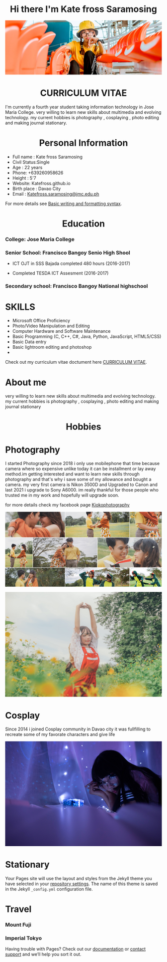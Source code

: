 <h1 align="center">Hi there I'm Kate fross Saramosing </h1>

![This is an image](me.jpg)

<h1 align="center">CURRICULUM VITAE 
</h1>


I'm currently a fourth year student taking information technology in Jose Maria College. very willing to learn new skills about multimedia and evolving technology.
my current hobbies is photography , cosplaying , photo editing and making journal stationary.

<h1 align="center">Personal Information </h1>

<p1>  

- Full name : Kate fross Saramosing  
- Civil Status:Single
- Age : 22 years 
- Phone: +639260958626 
- Height : 5'7                                                
- Website: Katefross.github.io
- Birth place : Davao City  
- Email : Katefross.saramosing@jmc.edu.ph </p1>


For more details see [Basic writing and formatting syntax](https://docs.github.com/en/github/writing-on-github/getting-started-with-writing-and-formatting-on-github/basic-writing-and-formatting-syntax).

<h1 align="center">Education </h1>

### College: Jose Maria College 

### Senior School:  Francisco Bangoy Senio High Shool
   
  - ICT OJT in SSS Bajada completed 480 hours (2016-2017)
  
  - Completed TESDA ICT Assesment (2016-2017)


### Secondary school: Francisco Bangoy National highschool


# SKILLS

- Microsoft Office Proficiency
- Photo/Video Manipulation and Editing
- Computer Hardware and Software Maintenance
- Basic Programming (C, C++, C#, Java, Python, JavaScript, HTML5/CSS)
- Basic Data entry
- Basic lightroom editing and photoshop 
- 

Check out my curriculum vitae doctument here [CURRICULUM VITAE](https://github.com/katefross/katefross.github.io/blob/main/JMC%20ITE%20Practicum%20Curriculum%20Vitae%20Sample.docx).


# About me
 very willing to learn new skills about multimedia and evolving technology. my current hobbies is photography , cosplaying , photo editing and making journal stationary


<h1 align="center"> Hobbies </h1>

# Photography

I started Photography since 2018 i only use mobilephone that time because camera where so expensive unlike today it can be installment or lay away method.im getting interested and want to learn new skills through photography and that's why i save some of my allowance and bought a camera. my very first camera is Nikon 3500D and Upgraded to Canon and last 2021 i upgrade to Sony A6000. im really thankful for those people who trusted me in my work and hopefully will upgrade soon.

for more details check my facebook page [Kiokophotography](https://web.facebook.com/KiokuMemorys?_rdc=1&_rdr)


![This is an image](https://github.com/katefross/katefross.github.io/blob/main/sam.jpg)

![This is an image](https://github.com/katefross/katefross.github.io/blob/main/1%20(3).jpg) 
# Cosplay

Since 2014 i joined Cosplay community in Davao city it was fullfilling to recreate some of my favorate characters and give life 

![This is an image](https://github.com/katefross/katefross.github.io/blob/main/1%20(1).jpg)

# Stationary

Your Pages site will use the layout and styles from the Jekyll theme you have selected in your [repository settings](https://github.com/katefross/katefross.github.io/settings/pages). The name of this theme is saved in the Jekyll `_config.yml` configuration file.


# Travel 

### Mount Fuji
### Imperial Tokyo

Having trouble with Pages? Check out our [documentation](https://docs.github.com/categories/github-pages-basics/) or [contact support](https://support.github.com/contact) and we’ll help you sort it out.

